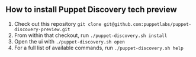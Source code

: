## How to install Puppet Discovery tech preview
1. Check out this repository ```git clone git@github.com:puppetlabs/puppet-discovery-preview.git```
2. From within that checkout, run ```./puppet-discovery.sh install```
3. Open the ui with ```./puppet-discovery.sh open```
4. For a full list of available commands, run ```./puppet-discovery.sh help```
